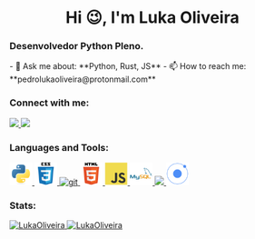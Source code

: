 <h1 align="center">Hi 😉, I'm Luka Oliveira</h1>
<h3 align="left">Desenvolvedor Python Pleno.</h3> - 💬 Ask me about: **Python, Rust, JS** - 📫 How to reach me: **pedrolukaoliveira@protonmail.com** <h3 align="left">Connect with me:</h3>

<p align="left">
  <a href="mailto:pedrolukaoliveira@protonmail.com">
    <img src="https://img.shields.io/badge/ProtonMail-8B89CC?style=for-the-badge&logo=protonmail&logoColor=white" target="_blank">
  </a>
  <a href="https://www.linkedin.com/in/pedro-luka-a554961b9/" target="_blank">
    <img src="https://img.shields.io/badge/-LinkedIn-%230077B5?style=for-the-badge&logo=linkedin&logoColor=white" target="_blank">
  </a>
</p>

<h3 align="left">Languages and Tools:</h3>
<p align="left">
  <a href="https://www.w3schools.com/css/" target="_blank">
    <img src="https://raw.githubusercontent.com/devicons/devicon/master/icons/python/python-original.svg" alt="python" width="40" height="40" />
  </a>
  <a href="#s" target="_blank">
    <img src="https://raw.githubusercontent.com/devicons/devicon/master/icons/css3/css3-original-wordmark.svg" alt="css3" width="40" height="40" />
  </a>
  <a href="#" target="_blank">
    <img src="https://www.vectorlogo.zone/logos/git-scm/git-scm-icon.svg" alt="git" width="40" height="40" />
  </a>
  <a href="#" target="_blank">
    <img src="https://raw.githubusercontent.com/devicons/devicon/master/icons/html5/html5-original-wordmark.svg" alt="html5" width="40" height="40" />
  </a>
  <a href="#" target="_blank">
    <img src="https://raw.githubusercontent.com/devicons/devicon/master/icons/javascript/javascript-original.svg" alt="javascript" width="40" height="40" />
  </a>
  <a href="#" target="_blank">
    <img src="https://raw.githubusercontent.com/devicons/devicon/master/icons/mysql/mysql-original-wordmark.svg" alt="mysql" width="40" height="40" />
  </a>
  <a href="#" target="_blank">
    <img src="https://getbootstrap.com/docs/4.0/assets/brand/bootstrap-social-logo.png" width="40" heigth="40">
    <img src="https://raw.githubusercontent.com/devicons/devicon/master/icons/ionic/ionic-original.svg" alt="ionic" width="40" height="40" />
  </a>
</p>


<h3 align="left">Stats:</h3>
<div>
    <a href="#">
          <img height="180em" src="https://github-readme-stats.vercel.app/api?username=LukaOliveira&show_icons=true&theme=tokyonight&include_all_commits=true&count_private=true" alt="LukaOliveira" />
          <img height="180em" src="https://github-readme-stats.vercel.app/api/top-langs?username=LukaOliveira&theme=tokyonight&show_icons=true&locale=en&layout=compact" alt="LukaOliveira" />
        
</div>


